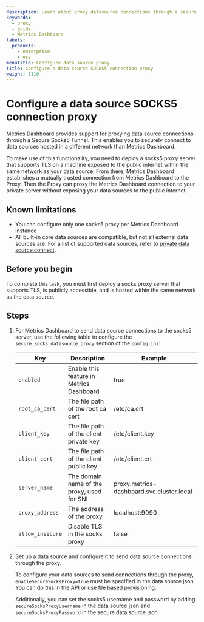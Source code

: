 ```yaml
---
description: Learn about proxy datasource connections through a secure socks proxy.
keywords:
  - proxy
  - guide
  - Metrics Dashboard
labels:
  products:
    - enterprise
    - oss
menuTitle: Configure data source proxy
title: Configure a data source SOCKS5 connection proxy
weight: 1110
---
```


# Configure a data source SOCKS5 connection proxy

Metrics Dashboard provides support for proxying data source connections through a Secure Socks5 Tunnel. This enables you to securely connect to data sources hosted in a different network than Metrics Dashboard.

To make use of this functionality, you need to deploy a socks5 proxy server that supports TLS on a machine exposed to the public internet within the same network as your data source. From there, Metrics Dashboard establishes a mutually trusted connection from Metrics Dashboard to the Proxy. Then the Proxy can proxy the Metrics Dashboard connection to your private server without exposing your data sources to the public internet.

## Known limitations

- You can configure only one socks5 proxy per Metrics Dashboard instance
- All built-in core data sources are compatible, but not all external data sources are. For a list of supported data sources, refer to [private data source connect](/docs/metrics-dashboard-cloud/data-configuration/configure-private-datasource-connect/#known-limitations).

## Before you begin

To complete this task, you must first deploy a socks proxy server that supports TLS, is publicly accessible, and is hosted within the same network as the data source.

## Steps

1. For Metrics Dashboard to send data source connections to the socks5 server, use the following table to configure the `secure_socks_datasource_proxy` section of the `config.ini`:

   | Key              | Description                                | Example                         |
   | ---------------- | ------------------------------------------ | ------------------------------- |
   | `enabled`        | Enable this feature in Metrics Dashboard             | true                            |
   | `root_ca_cert`   | The file path of the root ca cert          | /etc/ca.crt                     |
   | `client_key`     | The file path of the client private key    | /etc/client.key                 |
   | `client_cert`    | The file path of the client public key     | /etc/client.crt                 |
   | `server_name`    | The domain name of the proxy, used for SNI | proxy.metrics-dashboard.svc.cluster.local |
   | `proxy_address`  | The address of the proxy                   | localhost:9090                  |
   | `allow_insecure` | Disable TLS in the socks proxy             | false                           |

1. Set up a data source and configure it to send data source connections through the proxy.

   To configure your data sources to send connections through the proxy, `enableSecureSocksProxy=true` must be specified in the data source json. You can do this in the [API](../../../developers/http_api/data_source/) or use [file based provisioning](../../../administration/provisioning/#data-sources).

   Additionally, you can set the socks5 username and password by adding `secureSocksProxyUsername` in the data source json and `secureSocksProxyPassword` in the secure data source json.
